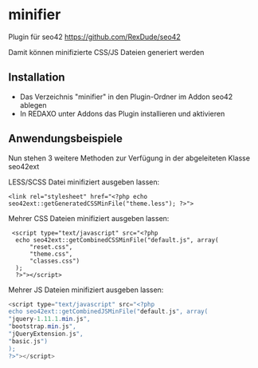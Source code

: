 minifier
========
Plugin für seo42 https://github.com/RexDude/seo42

Damit können minifizierte CSS/JS Dateien generiert werden

Installation
------------
* Das Verzeichnis "minifier" in den Plugin-Ordner im Addon seo42 ablegen
* In REDAXO unter Addons das Plugin installieren und aktivieren

Anwendungsbeispiele
-------------------
Nun stehen 3 weitere Methoden zur Verfügung in der abgeleiteten Klasse seo42ext

LESS/SCSS Datei minifiziert ausgeben lassen:

    <link rel="stylesheet" href="<?php echo seo42ext::getGeneratedCSSMinFile("theme.less"); ?>">

Mehrer CSS Dateien minifiziert ausgeben lassen:

     <script type="text/javascript" src="<?php
      echo seo42ext::getCombinedCSSMinFile("default.js", array(
          "reset.css",
          "theme.css",
          "classes.css")
      );
      ?>"></script>

Mehrer JS Dateien minifiziert ausgeben lassen:
```php
<script type="text/javascript" src="<?php
echo seo42ext::getCombinedJSMinFile("default.js", array(
"jquery-1.11.1.min.js",
"bootstrap.min.js",
"jQueryExtension.js",
"basic.js")
);
?>"></script>
```
